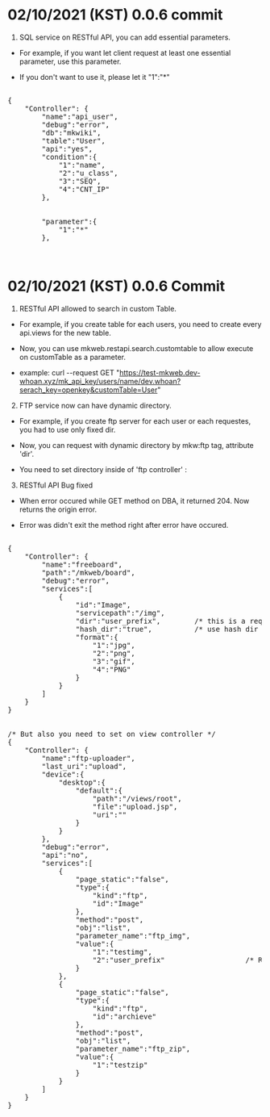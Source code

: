 
# 02/10/2021 (KST) 0.0.6 commit

1. SQL service on RESTful API, you can add essential parameters.

- For example, if you want let client request at least one essential parameter, use this parameter.

- If you don't want to use it, please let it "1":"*"

<pre>

{
	"Controller": {
		"name":"api_user",
		"debug":"error",
		"db":"mkwiki",
		"table":"User",
		"api":"yes",
		"condition":{
			"1":"name",
			"2":"u_class",
			"3":"SEQ",
			"4":"CNT_IP"
		},
	<span>
			
		"parameter":{
			"1":"*"
		},
	</span>

</pre>
		

# 02/10/2021 (KST) 0.0.6 Commit

1. RESTful API allowed to search in custom Table.

- For example, if you create table for each users, you need to create every api.views for the new table.

- Now, you can use mkweb.restapi.search.customtable to allow execute on customTable as a parameter.

- example: curl --request GET "https://test-mkweb.dev-whoan.xyz/mk_api_key/users/name/dev.whoan?serach_key=openkey&customTable=User"

2. FTP service now can have dynamic directory.

- For example, if you create ftp server for each user or each requestes, you had to use only fixed dir.

- Now, you can request with dynamic directory by mkw:ftp tag, attribute 'dir'.

- You need to set directory inside of 'ftp controller' :

3. RESTful API Bug fixed

- When error occured while GET method on DBA, it returned 204. Now returns the origin error. 

- Error was didn't exit the method right after error have occured.

<pre>

{
	"Controller": {
		"name":"freeboard",
		"path":"/mkweb/board",
		"debug":"error",
		"services":[
			{
				"id":"Image",
				"servicepath":"/img",
				"dir":"user_prefix",		/* this is a request parameter name. you can send dynamic directory by this parameter */
				"hash_dir":"true",			/* use hash dir or not. only requested dir will be hashed. Now, MD5 is used. */
				"format":{
					"1":"jpg",
					"2":"png",
					"3":"gif",
					"4":"PNG"
				}
			}
		]
	}
}


/* But also you need to set on view controller */
{
	"Controller": {
		"name":"ftp-uploader",
		"last_uri":"upload",
		"device":{
			"desktop":{
				"default":{
					"path":"/views/root",
					"file":"upload.jsp",
					"uri":""
				}
			}
		},
		"debug":"error",
		"api":"no",
		"services":[
			{
				"page_static":"false",
				"type":{
					"kind":"ftp",
					"id":"Image"
				},
				"method":"post",
				"obj":"list",
				"parameter_name":"ftp_img",
				"value":{
					"1":"testimg",
					"2":"user_prefix"					/* Right here. Must same with ftp controllers' dir attribute */
				}
			},
			{
				"page_static":"false",
				"type":{
					"kind":"ftp",
					"id":"archieve"
				},
				"method":"post",
				"obj":"list",
				"parameter_name":"ftp_zip",
				"value":{
					"1":"testzip"
				}
			}
		]
	}
}

</pre>